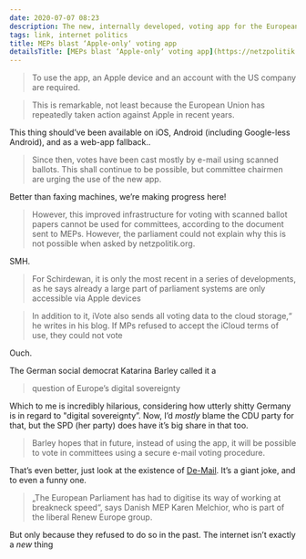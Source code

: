 ```yaml
---
date: 2020-07-07 08:23
description: The new, internally developed, voting app for the European Parliament only runs on iOS, which causes issues for some
tags: link, internet politics
title: MEPs blast ‘Apple-only‘ voting app
detailsTitle: [MEPs blast ‘Apple-only‘ voting app](https://netzpolitik.org/2020/european-parliament-meps-blast-apple-only-voting-app/)
---
```



> To use the app, an Apple device and an account with the US company are required.

> This is remarkable, not least because the European Union has repeatedly taken action against Apple in recent years.

This thing should’ve been available on iOS, Android (including Google-less Android), and as a web-app fallback..

> Since then, votes have been cast mostly by e-mail using scanned ballots. This shall continue to be possible, but committee chairmen are urging the use of the new app.

Better than faxing machines, we’re making progress here!

> However, this improved infrastructure for voting with scanned ballot papers cannot be used for committees, according to the document sent to MEPs. However, the parliament could not explain why this is not possible when asked by netzpolitik.org.

SMH.

> For Schirdewan, it is only the most recent in a series of developments, as he says already a large part of parliament systems are only accessible via Apple devices

> In addition to it, iVote also sends all voting data to the cloud storage,“ he writes in his blog. If MPs refused to accept the iCloud terms of use, they could not vote

Ouch.

The German social democrat Katarina Barley called it a 
> question of Europe’s digital sovereignty

Which to me is incredibly hilarious, considering how utterly shitty Germany is in regard to "digital sovereignty”. Now, I’d *mostly* blame the CDU party for that, but the SPD (her party) does have it’s big share in that too.

> Barley hopes that in future, instead of using the app, it will be possible to vote in committees using a secure e-mail voting procedure.

That’s even better, just look at the existence of [De-Mail](https://en.wikipedia.org/wiki/De-Mail). It’s a giant joke, and to even a funny one.

> „The European Parliament has had to digitise its way of working at breakneck speed“, says Danish MEP Karen Melchior, who is part of the liberal Renew Europe group.

But only because they refused to do so in the past. The internet isn’t exactly a *new* thing